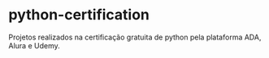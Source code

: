 # python-certification
Projetos realizados na certificação gratuita de python pela plataforma ADA, Alura e Udemy.
